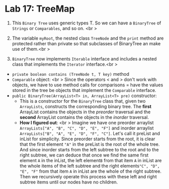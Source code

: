 Lab 17: TreeMap
===

1) This ```Binary Tree``` uses generic types T. So we can have a ```BinaryTree``` of ```Strings``` or ```Comparables```, and so on. <br \>

2) The variable ```myRoot```, the nested class ```TreeNode``` and the ```print``` method are protected rather than private so that subclasses of BinaryTree an make use of them.<br \>

3) ```BinaryTree``` now implements ```Iterable``` interface and includes a nested class that implements the ```Iterator``` interface.<br \>

* ```private boolean contains (TreeNode t, T key)``` method 
* ```Comparable``` object: <br \>
	Since the operators < and > don't work with objects, we have to use method calls for comparisons = have the values stored in the tree be objects that implement the ```Comparable``` interface.
* ```public BinaryTree(ArrayList<T> in, ArrayList<T> pre)``` constructor: 
	* This is a constructor for the ```BinaryTree``` class that, given two ```ArrayLists```, constructs the corresponding binary tree. The **first** ArrayList contains the objects in the *preorder* traversal and the **second** ArrayList contains the objects in the *inorder* traversal.
	* **How I figured out**: <br \>
	Imagine we have one preorder arraylist ```ArrayLists["A", "B", "C", "D", "E", "F"]``` and inorder arraylist ```ArrayLists["B", "A", "E", "D", "F", "C"]```. Let's call it preList and inList for simplicity. Since preorder starts from the root, it is clear that the first element ```"A"``` in the preList is the root of the whole tree. And since inorder starts from the left subtree to the root and to the right subtree, we can deduce that once we find the same first element ```A``` in the inList, the left element```B``` from that item ```A``` in inList are the whole items of the left subtree and the right elements```"C", "D", "E", "F"``` from that item ```A``` in inList are the whole of the right subtree. Then we recursively operate this process with these left and right subtree items until our nodes have no children. 


